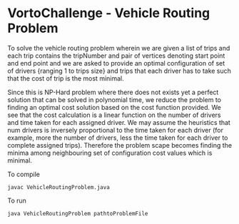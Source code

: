 # VortoChallenge - Vehicle Routing Problem

To solve the vehicle routing problem wherein we are given a list of trips and each trip contains the tripNumber and pair of vertices denoting start point and end point and we are asked to provide an optimal configuration of set of drivers {ranging 1 to trips size} and trips that each driver has to take such that the cost of trip is the most minimal.

Since this is NP-Hard problem where there does not exists yet a perfect solution that can be solved in polynomial time, we reduce the problem to finding an optimal cost solution based on the cost function provided. We see that the cost calculation is a linear function on the number of drivers and time taken for each assigned driver. We may assume the heuristics that num drivers is inversely proportional to the time taken for each driver (for example, more the number of drivers, less the time taken for each driver to complete assigned trips). Therefore the problem scape becomes finding the minima among neighbouring set of configuration cost values which is minimal.

To compile

```javac VehicleRoutingProblem.java```

To run

```java VehicleRoutingProblem pathtoProblemFile```
